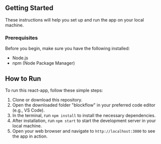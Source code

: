 ## Getting Started
These instructions will help you set up and run the app on your local machine.

### Prerequisites
Before you begin, make sure you have the following installed:
- Node.js
- npm (Node Package Manager)

## How to Run
To run this react-app, follow these simple steps:
1. Clone or download this repository.
2. Open the downloaded folder "blockflow" in your preferred code editor (e.g., VS Code).
3. In the terminal, run `npm install` to install the necessary dependencies.
4. After installation, run `npm start` to start the development server in your local machine.
5. Open your web browser and navigate to `http://localhost:3000` to see the app in action.
